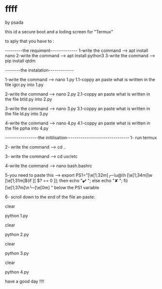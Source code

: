 # ffff
by psada 

this id a secure boot and a loding screen for "Termux"


 to aply that you have to :

 
 ---------the requiment--------------
 1-write the command --> apt install nano
 2-write the command --> apt install python3
 3-write the command --> pip install qtdm

 
 --------the instalation-------------

 1-write the command --> nano 1.py
 1.1-coppy an paste what is written in the file igcr.py into 1.py

  2-write the command --> nano 2.py
 2.1-coppy an paste what is written in the file btld.py into 2.py

  3-write the command --> nano 3.py
 3.1-coppy an paste what is written in the file ld.py into 3.py

  4-write the command --> nano 4.py
 4.1-coppy an paste what is written in the file ppha into 4.py


 
-----------------the initilisation--------------------------------
 1- run termux

 2- write the command -->   cd ..   

 3- write the command -->   cd usr/etc

 4-write the command --> nano bash.bashrc

 5-you need to paste this -->   export PS1="\[\e[1;32m\]╭─\u@\h \[\e[1;34m\]\w \[\e[1;31m\]\$(if [[ \$? == 0 ]]; then echo \"✔️ \"; else echo \"✘ \"; fi)\[\e[1;37m\]\n╰─\[\e[0m\] "
  below the PS1 variable

 6- scroll down to the end of the file
   an paste:



clear

python 1.py

clear

python 2.py

clear

python 3.py

clear

python 4.py

have a good day !!!!

 
